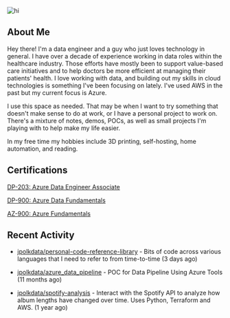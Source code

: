 ![hi](https://media.giphy.com/media/dzaUX7CAG0Ihi/giphy.gif)

## About Me

Hey there! I'm a data engineer and a guy who just loves technology in general. I have over a decade of experience working in data roles within the healthcare industry. Those efforts have mostly been to support value-based care initiatives and to help doctors be more efficient at managing their patients' health. I love working with data, and building out my skills in cloud technologies is something I've been focusing on lately. I've used AWS in the past but my current focus is Azure.

I use this space as needed. That may be when I want to try something that doesn't make sense to do at work, or I have a personal project to work on. There's a mixture of notes, demos, POCs, as well as small projects I'm playing with to help make my life easier.

In my free time my hobbies include 3D printing, self-hosting, home automation, and reading.

## Certifications
[DP-203: Azure Data Engineer Associate](https://learn.microsoft.com/api/credentials/share/en-us/JeffPolk-4749/7EC3F529F4D13D0A?sharingId=45CC7AF07ACD5F45)

[DP-900: Azure Data Fundamentals](https://learn.microsoft.com/api/credentials/share/en-us/JeffPolk-4749/17CFF5653DA2AE1F?sharingId=45CC7AF07ACD5F45)

[AZ-900: Azure Fundamentals](https://learn.microsoft.com/api/credentials/share/en-us/JeffPolk-4749/18898517E17C9FE1?sharingId=45CC7AF07ACD5F45)

## Recent Activity

- [jpolkdata/personal-code-reference-library](https://github.com/jpolkdata/personal-code-reference-library) - Bits of code across various languages that I need to refer to from time-to-time (3 days ago)

- [jpolkdata/azure_data_pipeline](https://github.com/jpolkdata/azure_data_pipeline) - POC for Data Pipeline Using Azure Tools (11 months ago)

- [jpolkdata/spotify-analysis](https://github.com/jpolkdata/spotify-analysis) - Interact with the Spotify API to analyze how album lengths have changed over time. Uses Python, Terraform and AWS. (1 year ago)



